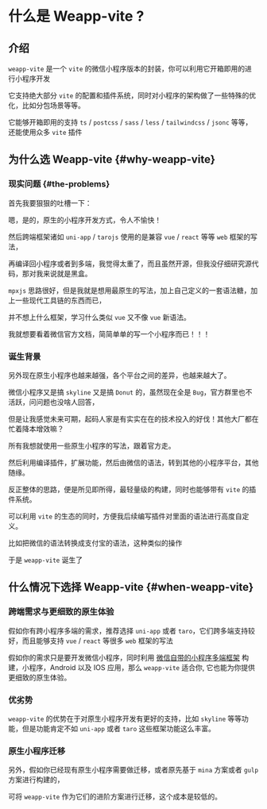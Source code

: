 # 什么是 Weapp-vite ?

## 介绍

`weapp-vite` 是一个 `vite` 的微信小程序版本的封装，你可以利用它开箱即用的进行小程序开发

它支持绝大部分 `vite` 的配置和插件系统，同时对小程序的架构做了一些特殊的优化，比如分包场景等等。

它能够开箱即用的支持 `ts` / `postcss` / `sass` / `less` / `tailwindcss` / `jsonc` 等等，还能使用众多 `vite` 插件

## 为什么选 Weapp-vite {#why-weapp-vite}

### 现实问题 {#the-problems}

首先我要狠狠的吐槽一下：

嗯，是的，原生的小程序开发方式，令人不愉快！

然后跨端框架诸如 `uni-app` / `tarojs` 使用的是兼容 `vue` / `react` 等等 `web` 框架的写法，

再编译回小程序或者到多端，我觉得太重了，而且虽然开源，但我没仔细研究源代码，那对我来说就是黑盒。

`mpxjs` 思路很好，但是我就是想用最原生的写法，加上自己定义的一套语法糖，加上一些现代工具链的东西而已，

并不想上什么框架，学习什么类似 `vue` 又不像 `vue` 新语法。

我就想要看着微信官方文档，简简单单的写一个小程序而已！！！

### 诞生背景

另外现在原生小程序也越来越强，各个平台之间的差异，也越来越大了。

微信小程序又是搞 `skyline` 又是搞 `Donut` 的，虽然现在全是 `Bug`，官方群里也不活跃，问问题也没啥人回答，

但是让我感觉未来可期，起码人家是有实实在在的技术投入的好伐！其他大厂都在忙着降本增效嘛？

所有我想就使用一些原生小程序的写法，跟着官方走。

然后利用编译插件，扩展功能，然后由微信的语法，转到其他的小程序平台，其他随缘。

反正整体的思路，便是所见即所得，最轻量级的构建，同时也能够带有 `vite` 的插件系统。

可以利用 `vite` 的生态的同时，方便我后续编写插件对里面的语法进行高度自定义。

比如把微信的语法转换成支付宝的语法，这种类似的操作

于是 `weapp-vite` 诞生了

## 什么情况下选择 Weapp-vite {#when-weapp-vite}

### 跨端需求与更细致的原生体验

假如你有跨小程序多端的需求，推荐选择 `uni-app` 或者 `taro`，它们跨多端支持较好，而且能够支持 `vue` / `react` 等很多 `web` 框架的写法

假如你的需求只是要开发微信小程序，同时利用 [微信自带的小程序多端框架](https://developers.weixin.qq.com/miniprogram/dev/platform-capabilities/miniapp/intro/) 构建，小程序，Android 以及 IOS 应用，那么 `weapp-vite` 适合你, 它也能为你提供更细致的原生体验。

### 优劣势

`weapp-vite` 的优势在于对原生小程序开发有更好的支持，比如 `skyline` 等等功能，但是功能肯定不如 `uni-app` 或者 `taro` 这些框架功能这么丰富。

### 原生小程序迁移

另外，假如你已经现有原生小程序需要做迁移，或者原先基于 `mina` 方案或者 `gulp` 方案进行构建的，

可将 `weapp-vite` 作为它们的进阶方案进行迁移，这个成本是较低的。
